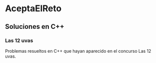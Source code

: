 # AceptaElReto
## Soluciones en C++
### Las 12 uvas
Problemas resueltos en C++ que hayan aparecido en el concurso Las 12 uvas.
